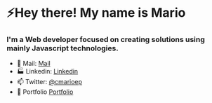 
<h1 align="left">⚡Hey there! My name is Mario</h1>
<h3 align="left">I'm a Web developer focused on creating solutions using mainly Javascript technologies.</h3>

- 💌 Mail: [Mail](https://www.linkedin.com/in/cmarioep/)
- 🏭 Linkedin: [Linkedin](https://www.linkedin.com/in/cmarioep/)
- 📫 Twitter: [@cmarioep](https://twitter.com/cmarioep)
- 🚀 Portfolio [Portfolio]()




